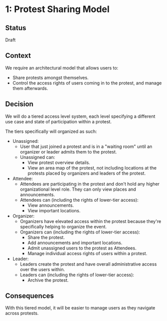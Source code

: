 # 1: Protest Sharing Model

## Status

Draft

## Context

We require an architectural model that allows users to:

- Share protests amongst themselves.
- Control the access rights of users coming in to the protest, and manage them afterwards.

## Decision

We will do a tiered access level system, each level specifying a different use case and state of participation within a protest.

The tiers specifically will organized as such:

- Unassigned:
  - User that just joined a protest and is in a "waiting room" until an organizer or leader admits them to the protest.
  - Unassigned can:
    - View protest overview details.
    - View an area map of the protest, not including locations at the protests placed by organizers and leaders of the protest.
- Attendee:
  - Attendees are participating in the protest and don't hold any higher organizational level role. They can only view places and announcements.
  - Attendees can (including the rights of lower-tier access):
    - View announcements.
    - View important locations.
- Organizer:
  - Organizers have elevated access within the protest because they're specifically helping to organize the event.
  - Organizers can (including the rights of lower-tier access):
    - Share the protest.
    - Add announcements and important locations.
    - Admit unassigned users to the protest as Attendees.
    - Manage individual access rights of users within a protest.
- Leader:
  - Leaders create the protest and have overall administrative access over the users within.
  - Leaders can (including the rights of lower-tier access):
    - Archive the protest.

## Consequences

With this tiered model, it will be easier to manage users as they navigate across protests.
